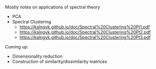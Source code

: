 Mostly notes on applications of spectral theory

- PCA
- Spectral Clustering
   - https://kalngyk.github.io/doc/Spectral%20Clustering%20Pt1.pdf
   - https://kalngyk.github.io/doc/Spectral%20Clustering%20Pt2.pdf
   - https://kalngyk.github.io/doc/Spectral%20Clustering%20Pt3.pdf

Coming up: 

- Dimensionality reduction
- Construction of similarity/dissimilarity matrices
